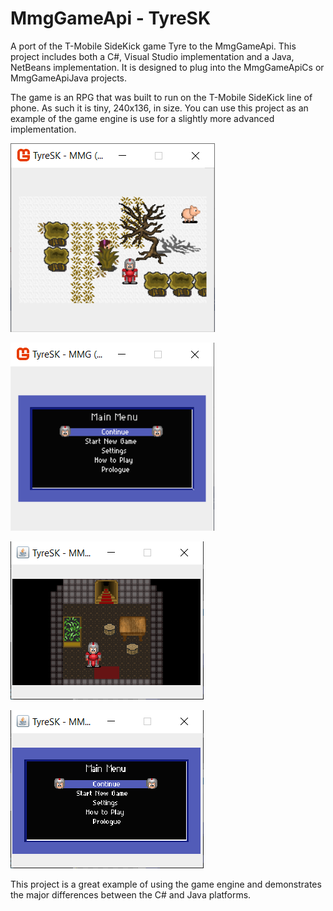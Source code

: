 # MmgGameApi - TyreSK
A port of the T-Mobile SideKick game Tyre to the MmgGameApi.
This project includes both a C#, Visual Studio implementation and a Java, NetBeans implementation.
It is designed to plug into the MmgGameApiCs or MmgGameApiJava projects.
 
The game is an RPG that was built to run on the T-Mobile SideKick line of phone. As such it is tiny, 240x136, in size.
You can use this project as an example of the game engine is use for a slightly more advanced implementation.
 
[comment]: #sc1
![Cover image](storage/tyre_cs_sc1.png)

[comment]: #sc2
![Cover image](storage/tyre_cs_sc2.png)

[comment]: #sc3
![Cover image](storage/tyre_java_sc1.png)

[comment]: #sc4
![Cover image](storage/tyre_java_sc2.png)

This project is a great example of using the game engine and demonstrates the major differences between the C# and Java platforms.
